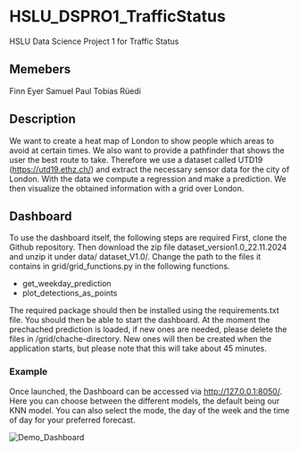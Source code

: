 # HSLU_DSPRO1_TrafficStatus
HSLU Data Science Project 1 for Traffic Status


## Memebers
Finn Eyer 
Samuel Paul
Tobias Rüedi

## Description
We want to create a heat map of London to show people which areas to avoid at certain times. We also want to provide a pathfinder that shows the user the best route to take.
Therefore we use a dataset called UTD19 (https://utd19.ethz.ch/) and extract the necessary sensor data for the city of London. With the data we compute a regression and make a prediction. 
We then visualize the obtained information with a grid over London.

## Dashboard
To use the dashboard itself, the following steps are required
First, clone the Github repository.
Then download the zip file dataset_version1.0_22.11.2024 and unzip it under data/ dataset_V1.0/. Change the path to the files it contains in grid/grid_functions.py in the following functions.
- get_weekday_prediction
- plot_detections_as_points

The required package should then be installed using the requirements.txt file. You should then be able to start the dashboard.
At the moment the prechached prediction is loaded, if new ones are needed, please delete the files in /grid/chache-directory. New ones will then be created when the application starts, but please note that this will take about 45 minutes.

### Example
Once launched, the Dashboard can be accessed via http://127.0.0.1:8050/.
Here you can choose between the different models, the default being our KNN model.
You can also select the mode, the day of the week and the time of day for your preferred forecast.

![Demo_Dashboard](src\image.png)